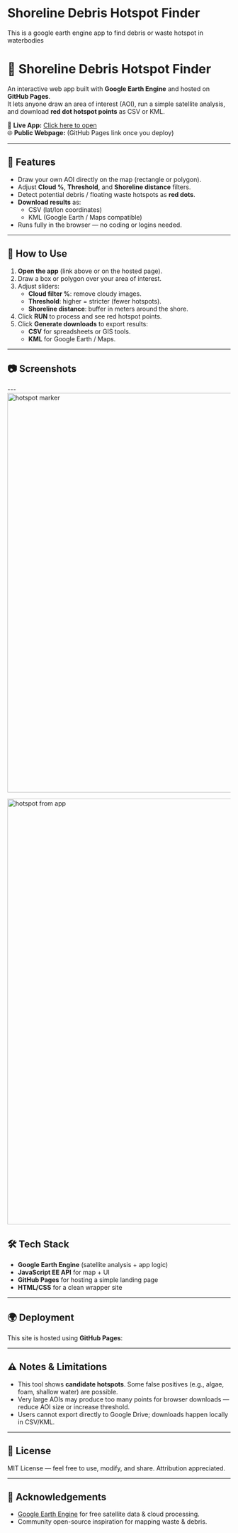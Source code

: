 # Shoreline Debris Hotspot Finder
This is a google earth engine app to find debris or waste hotspot in waterbodies

# 🌊 Shoreline Debris Hotspot Finder

An interactive web app built with **Google Earth Engine** and hosted on **GitHub Pages**.  
It lets anyone draw an area of interest (AOI), run a simple satellite analysis, and download **red dot hotspot points** as CSV or KML.

🔗 **Live App:** [Click here to open](https://sharathravi001.users.earthengine.app/view/shoreline-debris-hotspot-finder)  
🌐 **Public Webpage:** (GitHub Pages link once you deploy)

---

## 🚀 Features
- Draw your own AOI directly on the map (rectangle or polygon).
- Adjust **Cloud %**, **Threshold**, and **Shoreline distance** filters.
- Detect potential debris / floating waste hotspots as **red dots**.
- **Download results** as:
  - CSV (lat/lon coordinates)
  - KML (Google Earth / Maps compatible)
- Runs fully in the browser — no coding or logins needed.

---

## 📖 How to Use
1. **Open the app** (link above or on the hosted page).
2. Draw a box or polygon over your area of interest.
3. Adjust sliders:
   - **Cloud filter %**: remove cloudy images.
   - **Threshold**: higher = stricter (fewer hotspots).
   - **Shoreline distance**: buffer in meters around the shore.
4. Click **RUN** to process and see red hotspot points.
5. Click **Generate downloads** to export results:
   - **CSV** for spreadsheets or GIS tools.
   - **KML** for Google Earth / Maps.

---

## 📷 Screenshots

---<img width="1918" height="899" alt="hotspot marker" src="https://github.com/user-attachments/assets/f76bc54a-ab22-4da5-b694-29a4afafc5c0" />

<img width="1917" height="958" alt="hotspot from app" src="https://github.com/user-attachments/assets/f3f15aaf-409d-4bf5-a100-cce9d2e51965" />



## 🛠️ Tech Stack
- **Google Earth Engine** (satellite analysis + app logic)
- **JavaScript EE API** for map + UI
- **GitHub Pages** for hosting a simple landing page
- **HTML/CSS** for a clean wrapper site


---

## 🌍 Deployment
This site is hosted using **GitHub Pages**:

---

## ⚠️ Notes & Limitations
- This tool shows **candidate hotspots**. Some false positives (e.g., algae, foam, shallow water) are possible.
- Very large AOIs may produce too many points for browser downloads — reduce AOI size or increase threshold.
- Users cannot export directly to Google Drive; downloads happen locally in CSV/KML.

---

## 📜 License
MIT License — feel free to use, modify, and share. Attribution appreciated.

---

## 🙌 Acknowledgements
- [Google Earth Engine](https://earthengine.google.com/) for free satellite data & cloud processing.  
- Community open-source inspiration for mapping waste & debris.  



